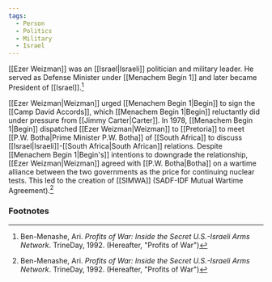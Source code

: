 ```yaml
---
tags:
  - Person
  - Politics
  - Military
  - Israel
---
```

[[Ezer Weizman]] was an [[Israel|Israeli]] politician and military leader. He served as Defense Minister under [[Menachem Begin 1]] and later became President of [[Israel]].[^1]

[[Ezer Weizman|Weizman]] urged [[Menachem Begin 1|Begin]] to sign the [[Camp David Accords]], which [[Menachem Begin 1|Begin]] reluctantly did under pressure from [[Jimmy Carter|Carter]]. In 1978, [[Menachem Begin 1|Begin]] dispatched [[Ezer Weizman|Weizman]] to [[Pretoria]] to meet [[P.W. Botha|Prime Minister P.W. Botha]] of [[South Africa]] to discuss [[Israel|Israeli]]-[[South Africa|South African]] relations. Despite [[Menachem Begin 1|Begin's]] intentions to downgrade the relationship, [[Ezer Weizman|Weizman]] agreed with [[P.W. Botha|Botha]] on a wartime alliance between the two governments as the price for continuing nuclear tests. This led to the creation of [[SIMWA]] (SADF-IDF Mutual Wartime Agreement).[^1]

### Footnotes
[^1]: Ben-Menashe, Ari. *Profits of War: Inside the Secret U.S.-Israeli Arms Network*. TrineDay, 1992. (Hereafter, "Profits of War")
